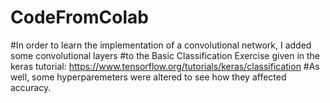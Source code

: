 # CodeFromColab



#In order to learn the implementation of a convolutional network, I added some convolutional layers
#to the Basic Classification Exercise given in the keras tutorial: https://www.tensorflow.org/tutorials/keras/classification
#As well, some hyperparemeters were altered to see how they affected accuracy.
